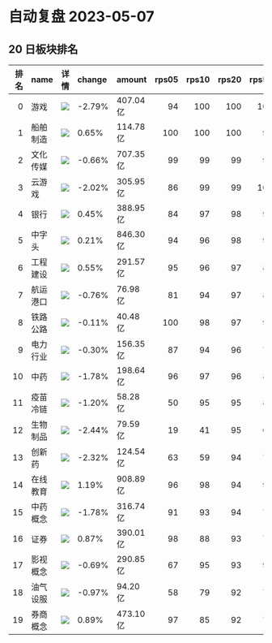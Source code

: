 # 自动复盘 2023-05-07
## 20 日板块排名
|   排名 | name     | 详情                                                                                              | change   | amount   |   rps05 |   rps10 |   rps20 |   rps50 |   rps120 |   rps250 | volume      |
|-------:|:---------|:--------------------------------------------------------------------------------------------------|:---------|:---------|--------:|--------:|--------:|--------:|---------:|---------:|:------------|
|      0 | 游戏     | ![](https://sykent-blog-image.oss-cn-beijing.aliyuncs.com/quant/image/2023/5/1683459276-test.jpg) | -2.79%   | 407.04亿 |      94 |     100 |     100 |     100 |      100 |      100 | 3194.41万手 |
|      1 | 船舶制造 | ![](https://sykent-blog-image.oss-cn-beijing.aliyuncs.com/quant/image/2023/5/1683459277-test.jpg) | 0.65%    | 114.78亿 |     100 |     100 |     100 |      99 |       93 |       96 | 893.28万手  |
|      2 | 文化传媒 | ![](https://sykent-blog-image.oss-cn-beijing.aliyuncs.com/quant/image/2023/5/1683459277-test.jpg) | -0.66%   | 707.35亿 |      99 |      99 |      99 |      99 |       99 |       99 | 6060.85万手 |
|      3 | 云游戏   | ![](https://sykent-blog-image.oss-cn-beijing.aliyuncs.com/quant/image/2023/5/1683459278-test.jpg) | -2.02%   | 305.95亿 |      86 |      99 |      99 |     100 |      100 |      100 | 2231.46万手 |
|      4 | 银行     | ![](https://sykent-blog-image.oss-cn-beijing.aliyuncs.com/quant/image/2023/5/1683459278-test.jpg) | 0.45%    | 388.95亿 |      84 |      97 |      98 |      90 |       86 |        8 | 6478.15万手 |
|      5 | 中字头   | ![](https://sykent-blog-image.oss-cn-beijing.aliyuncs.com/quant/image/2023/5/1683459279-test.jpg) | 0.21%    | 846.30亿 |      94 |      96 |      98 |      97 |       96 |       91 | 8602.74万手 |
|      6 | 工程建设 | ![](https://sykent-blog-image.oss-cn-beijing.aliyuncs.com/quant/image/2023/5/1683459280-test.jpg) | 0.55%    | 291.57亿 |      95 |      96 |      97 |      89 |       85 |       59 | 3836.99万手 |
|      7 | 航运港口 | ![](https://sykent-blog-image.oss-cn-beijing.aliyuncs.com/quant/image/2023/5/1683459280-test.jpg) | -0.76%   | 76.98亿  |      81 |      94 |      97 |      83 |       69 |       47 | 1462.65万手 |
|      8 | 铁路公路 | ![](https://sykent-blog-image.oss-cn-beijing.aliyuncs.com/quant/image/2023/5/1683459281-test.jpg) | -0.11%   | 40.48亿  |     100 |      98 |      97 |      90 |       88 |       66 | 670.53万手  |
|      9 | 电力行业 | ![](https://sykent-blog-image.oss-cn-beijing.aliyuncs.com/quant/image/2023/5/1683459282-test.jpg) | -0.30%   | 156.35亿 |      87 |      94 |      96 |      75 |       51 |       47 | 2519.80万手 |
|     10 | 中药     | ![](https://sykent-blog-image.oss-cn-beijing.aliyuncs.com/quant/image/2023/5/1683459282-test.jpg) | -1.78%   | 198.64亿 |      96 |      97 |      96 |      84 |       85 |       87 | 1351.09万手 |
|     11 | 疫苗冷链 | ![](https://sykent-blog-image.oss-cn-beijing.aliyuncs.com/quant/image/2023/5/1683459283-test.jpg) | -1.20%   | 58.28亿  |      50 |      95 |      95 |      83 |       83 |       81 | 504.15万手  |
|     12 | 生物制品 | ![](https://sykent-blog-image.oss-cn-beijing.aliyuncs.com/quant/image/2023/5/1683459283-test.jpg) | -2.44%   | 79.59亿  |      19 |      41 |      95 |      65 |       66 |       65 | 354.48万手  |
|     13 | 创新药   | ![](https://sykent-blog-image.oss-cn-beijing.aliyuncs.com/quant/image/2023/5/1683459284-test.jpg) | -2.32%   | 124.54亿 |      63 |      59 |      94 |      74 |       70 |        0 | 608.54万手  |
|     14 | 在线教育 | ![](https://sykent-blog-image.oss-cn-beijing.aliyuncs.com/quant/image/2023/5/1683459284-test.jpg) | 1.19%    | 908.89亿 |      96 |      98 |      94 |      98 |       98 |       98 | 6455.28万手 |
|     15 | 中药概念 | ![](https://sykent-blog-image.oss-cn-beijing.aliyuncs.com/quant/image/2023/5/1683459285-test.jpg) | -1.78%   | 316.74亿 |      91 |      93 |      94 |      75 |       74 |       67 | 2238.96万手 |
|     16 | 证券     | ![](https://sykent-blog-image.oss-cn-beijing.aliyuncs.com/quant/image/2023/5/1683459285-test.jpg) | 0.87%    | 390.01亿 |      98 |      88 |      93 |      78 |       80 |       19 | 4050.56万手 |
|     17 | 影视概念 | ![](https://sykent-blog-image.oss-cn-beijing.aliyuncs.com/quant/image/2023/5/1683459286-test.jpg) | -0.69%   | 290.85亿 |      67 |      95 |      93 |      97 |       97 |       84 | 3289.43万手 |
|     18 | 油气设服 | ![](https://sykent-blog-image.oss-cn-beijing.aliyuncs.com/quant/image/2023/5/1683459287-test.jpg) | -0.97%   | 94.20亿  |      58 |      79 |      92 |      78 |       67 |       42 | 1131.10万手 |
|     19 | 券商概念 | ![](https://sykent-blog-image.oss-cn-beijing.aliyuncs.com/quant/image/2023/5/1683459287-test.jpg) | 0.89%    | 473.10亿 |      97 |      85 |      92 |      77 |       79 |       16 | 4643.03万手 |